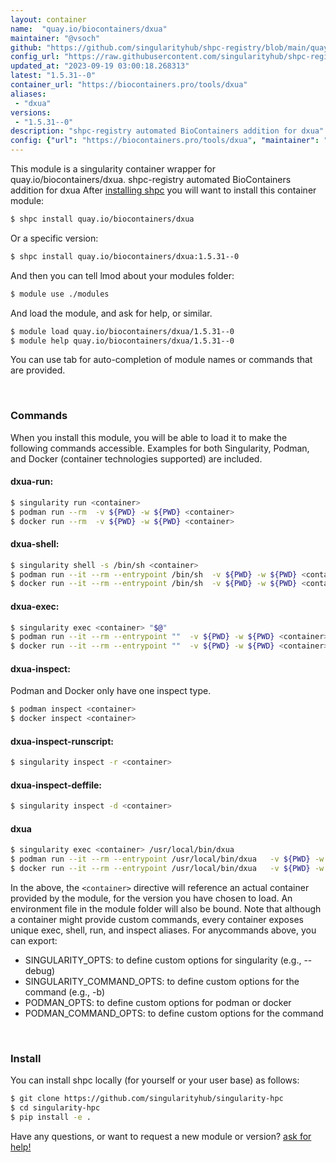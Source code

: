 ```yaml
---
layout: container
name:  "quay.io/biocontainers/dxua"
maintainer: "@vsoch"
github: "https://github.com/singularityhub/shpc-registry/blob/main/quay.io/biocontainers/dxua/container.yaml"
config_url: "https://raw.githubusercontent.com/singularityhub/shpc-registry/main/quay.io/biocontainers/dxua/container.yaml"
updated_at: "2023-09-19 03:00:18.268313"
latest: "1.5.31--0"
container_url: "https://biocontainers.pro/tools/dxua"
aliases:
 - "dxua"
versions:
 - "1.5.31--0"
description: "shpc-registry automated BioContainers addition for dxua"
config: {"url": "https://biocontainers.pro/tools/dxua", "maintainer": "@vsoch", "description": "shpc-registry automated BioContainers addition for dxua", "latest": {"1.5.31--0": "sha256:b8ca030a113e14b8710905c3fb49507d7f901b8e5d70b7545f796ac23158f522"}, "tags": {"1.5.31--0": "sha256:b8ca030a113e14b8710905c3fb49507d7f901b8e5d70b7545f796ac23158f522"}, "docker": "quay.io/biocontainers/dxua", "aliases": {"dxua": "/usr/local/bin/dxua"}}
---
```


This module is a singularity container wrapper for quay.io/biocontainers/dxua.
shpc-registry automated BioContainers addition for dxua
After [installing shpc](#install) you will want to install this container module:


```bash
$ shpc install quay.io/biocontainers/dxua
```

Or a specific version:

```bash
$ shpc install quay.io/biocontainers/dxua:1.5.31--0
```

And then you can tell lmod about your modules folder:

```bash
$ module use ./modules
```

And load the module, and ask for help, or similar.

```bash
$ module load quay.io/biocontainers/dxua/1.5.31--0
$ module help quay.io/biocontainers/dxua/1.5.31--0
```

You can use tab for auto-completion of module names or commands that are provided.

<br>

### Commands

When you install this module, you will be able to load it to make the following commands accessible.
Examples for both Singularity, Podman, and Docker (container technologies supported) are included.

#### dxua-run:

```bash
$ singularity run <container>
$ podman run --rm  -v ${PWD} -w ${PWD} <container>
$ docker run --rm  -v ${PWD} -w ${PWD} <container>
```

#### dxua-shell:

```bash
$ singularity shell -s /bin/sh <container>
$ podman run --it --rm --entrypoint /bin/sh  -v ${PWD} -w ${PWD} <container>
$ docker run --it --rm --entrypoint /bin/sh  -v ${PWD} -w ${PWD} <container>
```

#### dxua-exec:

```bash
$ singularity exec <container> "$@"
$ podman run --it --rm --entrypoint ""  -v ${PWD} -w ${PWD} <container> "$@"
$ docker run --it --rm --entrypoint ""  -v ${PWD} -w ${PWD} <container> "$@"
```

#### dxua-inspect:

Podman and Docker only have one inspect type.

```bash
$ podman inspect <container>
$ docker inspect <container>
```

#### dxua-inspect-runscript:

```bash
$ singularity inspect -r <container>
```

#### dxua-inspect-deffile:

```bash
$ singularity inspect -d <container>
```


#### dxua

```bash
$ singularity exec <container> /usr/local/bin/dxua
$ podman run --it --rm --entrypoint /usr/local/bin/dxua   -v ${PWD} -w ${PWD} <container> -c " $@"
$ docker run --it --rm --entrypoint /usr/local/bin/dxua   -v ${PWD} -w ${PWD} <container> -c " $@"
```



In the above, the `<container>` directive will reference an actual container provided
by the module, for the version you have chosen to load. An environment file in the
module folder will also be bound. Note that although a container
might provide custom commands, every container exposes unique exec, shell, run, and
inspect aliases. For anycommands above, you can export:

 - SINGULARITY_OPTS: to define custom options for singularity (e.g., --debug)
 - SINGULARITY_COMMAND_OPTS: to define custom options for the command (e.g., -b)
 - PODMAN_OPTS: to define custom options for podman or docker
 - PODMAN_COMMAND_OPTS: to define custom options for the command

<br>

### Install

You can install shpc locally (for yourself or your user base) as follows:

```bash
$ git clone https://github.com/singularityhub/singularity-hpc
$ cd singularity-hpc
$ pip install -e .
```

Have any questions, or want to request a new module or version? [ask for help!](https://github.com/singularityhub/singularity-hpc/issues)